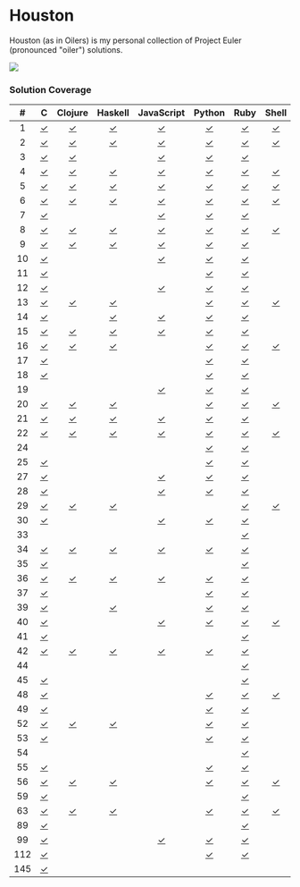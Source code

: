 Houston
=======

Houston (as in Oilers) is my personal collection of Project Euler (pronounced "oiler") solutions.

![](http://projecteuler.net/profile/threeifbywhiskey.png?t=1391886578)

### Solution Coverage

\#|C|Clojure|Haskell|JavaScript|Python|Ruby|Shell|Vim
:-:|:-:|:-:|:-:|:-:|:-:|:-:|:-:|:-:
1|[✓](c/1.c)|[✓](clj/1.clj)|[✓](hs/1.hs)|[✓](js/1.js)|[✓](py/1.py)|[✓](rb/1.rb)|[✓](sh/1.sh)|[✓](vim/1.vim)
2|[✓](c/2.c)|[✓](clj/2.clj)|[✓](hs/2.hs)|[✓](js/2.js)|[✓](py/2.py)|[✓](rb/2.rb)|[✓](sh/2.sh)|[✓](vim/2.vim)
3|[✓](c/3.c)|[✓](clj/3.clj)||[✓](js/3.js)|[✓](py/3.py)|[✓](rb/3.rb)||
4|[✓](c/4.c)|[✓](clj/4.clj)|[✓](hs/4.hs)|[✓](js/4.js)|[✓](py/4.py)|[✓](rb/4.rb)|[✓](sh/4.sh)|[✓](vim/4.vim)
5|[✓](c/5.c)|[✓](clj/5.clj)|[✓](hs/5.hs)|[✓](js/5.js)|[✓](py/5.py)|[✓](rb/5.rb)|[✓](sh/5.sh)|[✓](vim/5.vim)
6|[✓](c/6.c)|[✓](clj/6.clj)|[✓](hs/6.hs)|[✓](js/6.js)|[✓](py/6.py)|[✓](rb/6.rb)|[✓](sh/6.sh)|[✓](vim/6.vim)
7|[✓](c/7.c)|||[✓](js/7.js)|[✓](py/7.py)|[✓](rb/7.rb)||
8|[✓](c/8.c)|[✓](clj/8.clj)|[✓](hs/8.hs)|[✓](js/8.js)|[✓](py/8.py)|[✓](rb/8.rb)|[✓](sh/8.sh)|
9|[✓](c/9.c)|[✓](clj/9.clj)|[✓](hs/9.hs)|[✓](js/9.js)|[✓](py/9.py)|[✓](rb/9.rb)||
10|[✓](c/10.c)|||[✓](js/10.js)|[✓](py/10.py)|[✓](rb/10.rb)||
11|[✓](c/11.c)||||[✓](py/11.py)|[✓](rb/11.rb)||
12|[✓](c/12.c)|||[✓](js/12.js)|[✓](py/12.py)|[✓](rb/12.rb)||
13|[✓](c/13.c)|[✓](clj/13.clj)|[✓](hs/13.hs)||[✓](py/13.py)|[✓](rb/13.rb)|[✓](sh/13.sh)|[✓](vim/13.vim)
14|[✓](c/14.c)||[✓](hs/14.hs)|[✓](js/14.js)|[✓](py/14.py)|[✓](rb/14.rb)||
15|[✓](c/15.c)|[✓](clj/15.clj)|[✓](hs/15.hs)|[✓](js/15.js)|[✓](py/15.py)|[✓](rb/15.rb)||
16|[✓](c/16.c)|[✓](clj/16.clj)|[✓](hs/16.hs)||[✓](py/16.py)|[✓](rb/16.rb)|[✓](sh/16.sh)|[✓](vim/16.vim)
17|[✓](c/17.c)||||[✓](py/17.py)|[✓](rb/17.rb)||
18|[✓](c/18.c)||||[✓](py/18.py)|[✓](rb/18.rb)||
19||||[✓](js/19.js)|[✓](py/19.py)|[✓](rb/19.rb)||
20|[✓](c/20.c)|[✓](clj/20.clj)|[✓](hs/20.hs)||[✓](py/20.py)|[✓](rb/20.rb)|[✓](sh/20.sh)|[✓](vim/20.vim)
21|[✓](c/21.c)|[✓](clj/21.clj)|[✓](hs/21.hs)|[✓](js/21.js)|[✓](py/21.py)|[✓](rb/21.rb)||
22|[✓](c/22.c)|[✓](clj/22.clj)|[✓](hs/22.hs)|[✓](js/22.js)|[✓](py/22.py)|[✓](rb/22.rb)|[✓](sh/22.sh)|[✓](vim/22.vim)
24|||||[✓](py/24.py)|[✓](rb/24.rb)||
25|[✓](c/25.c)||||[✓](py/25.py)|[✓](rb/25.rb)||
27|[✓](c/27.c)|||[✓](js/27.js)|[✓](py/27.py)|[✓](rb/27.rb)||
28|[✓](c/28.c)|||[✓](js/28.js)|[✓](py/28.py)|[✓](rb/28.rb)||
29|[✓](c/29.c)|[✓](clj/29.clj)|[✓](hs/29.hs)|||[✓](rb/29.rb)|[✓](sh/29.sh)|
30|[✓](c/30.c)|||[✓](js/30.js)|[✓](py/30.py)|[✓](rb/30.rb)||
33||||||[✓](rb/33.rb)||
34|[✓](c/34.c)|[✓](clj/34.clj)|[✓](hs/34.hs)|[✓](js/34.js)|[✓](py/34.py)|[✓](rb/34.rb)||
35|[✓](c/35.c)|||||[✓](rb/35.rb)||
36|[✓](c/36.c)|[✓](clj/36.clj)|[✓](hs/36.hs)|[✓](js/36.js)|[✓](py/36.py)|[✓](rb/36.rb)||
37|[✓](c/37.c)||||[✓](py/37.py)|[✓](rb/37.rb)||
39|[✓](c/39.c)||[✓](hs/39.hs)||[✓](py/39.py)|[✓](rb/39.rb)||
40|[✓](c/40.c)|||[✓](js/40.js)|[✓](py/40.py)|[✓](rb/40.rb)|[✓](sh/40.sh)|
41|[✓](c/41.c)|||||[✓](rb/41.rb)||
42|[✓](c/42.c)|[✓](clj/42.clj)|[✓](hs/42.hs)|[✓](js/42.js)|[✓](py/42.py)|[✓](rb/42.rb)||
44||||||[✓](rb/44.rb)||
45|[✓](c/45.c)|||||[✓](rb/45.rb)||
48|[✓](c/48.c)||||[✓](py/48.py)|[✓](rb/48.rb)|[✓](sh/48.sh)|
49|[✓](c/49.c)||||[✓](py/49.py)|[✓](rb/49.rb)||
52|[✓](c/52.c)|[✓](clj/52.clj)|[✓](hs/52.hs)||[✓](py/52.py)|[✓](rb/52.rb)||
53|[✓](c/53.c)||||[✓](py/53.py)|[✓](rb/53.rb)||
54||||||[✓](rb/54.rb)||
55|[✓](c/55.c)||||[✓](py/55.py)|[✓](rb/55.rb)||
56|[✓](c/56.c)|[✓](clj/56.clj)|[✓](hs/56.hs)||[✓](py/56.py)|[✓](rb/56.rb)|[✓](sh/56.sh)|
59|[✓](c/59.c)|||||[✓](rb/59.rb)||
63|[✓](c/63.c)|[✓](clj/63.clj)|[✓](hs/63.hs)||[✓](py/63.py)|[✓](rb/63.rb)|[✓](sh/63.sh)|
89|[✓](c/89.c)|||||[✓](rb/89.rb)||
99|[✓](c/99.c)|||[✓](js/99.js)|[✓](py/99.py)|[✓](rb/99.rb)||
112|[✓](c/112.c)||||[✓](py/112.py)|[✓](rb/112.rb)||
145|[✓](c/145.c)|||||||
